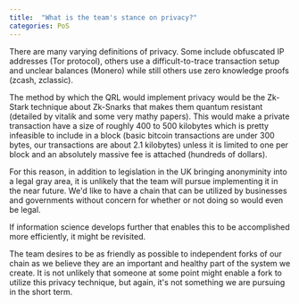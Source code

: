 ```yaml
---
title:  "What is the team's stance on privacy?"
categories: PoS
---
```


There are many varying definitions of privacy. Some include obfuscated IP addresses (Tor protocol), others use a difficult-to-trace transaction setup and unclear balances (Monero) while still others use zero knowledge proofs (zcash, zclassic).

The method by which the QRL would implement privacy would be the Zk-Stark technique about Zk-Snarks that makes them quantum resistant (detailed by vitalik and some very mathy papers). This would make a private transaction have a size of roughly 400 to 500 kilobytes which is pretty infeasible to include in a block (basic bitcoin transactions are under 300 bytes, our transactions are about 2.1 kilobytes) unless it is limited to one per block and an absolutely massive fee is attached (hundreds of dollars).

For this reason, in addition to legislation in the UK bringing anonyminity into a legal gray area, it is unlikely that the team will pursue implementing it in the near future. We'd like to have a chain that can be utilized by businesses and governments without concern for whether or not doing so would even be legal.

If information science develops further that enables this to be accomplished more efficiently, it might be revisited.

The team desires to be as friendly as possible to independent forks of our chain as we believe they are an important and healthy part of the system we create. It is not unlikely that someone at some point might enable a fork to utilize this privacy technique, but again, it's not something we are pursuing in the short term.